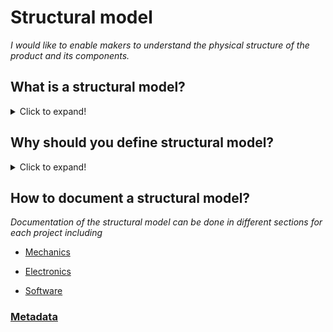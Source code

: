 # **Structural model**

*I would like to enable makers to understand the physical structure of the product and its components.* 

## **What is a structural model?**
<details>
  <summary>Click to expand!</summary>
  
* A structure is a description of the components (the combination of parts) of a product and their relationships.
* An opportunity to specify the geometric elements, dimensions, topology, and other physical properties of the product.
* The structures are the potential solutions (concepts) as the result of the conceptual design phase.
* The structural model comprises the set of mechanics theories that obey physical laws required to study and predict the behavior of structures.
</details>

## **Why should you define structural model?**
<details>
  <summary>Click to expand!</summary>
  
* A structural model helps to describe the geometric elements (design feature, dimensions, constraints, etc.), topology (assembly constraint between components, tolerances, components mating conditions, etc.), and characteristics of the product.
* A structural model helps to decide the physical form of the product and its components to ensure that the structure is fit for its intended purpose. 
* Structural model provides users with a physical model of the product, components, and characteristics of the material at the design phase that enable the stakeholder to understand the geometry, material reaction to external factors, etc.
* The structural model ensures that the structures are safe and fulfill the functions for which they were built.
</details>

## **How to document a structural model?**

*Documentation of the structural model can be done in different sections for each project including*

* [Mechanics](https://github.com/OPEN-NEXT/WP2.3.-Workspace-for-documentation-of-OSH-design-reuse/tree/main/Documentation/3.%20Design/Structural%20model/Mechanics)

* [Electronics](https://github.com/OPEN-NEXT/WP2.3.-Workspace-for-documentation-of-OSH-design-reuse/tree/main/Documentation/3.%20Design/Structural%20model/Electronics)

* [Software](https://github.com/OPEN-NEXT/WP2.3.-Workspace-for-documentation-of-OSH-design-reuse/tree/main/Documentation/3.%20Design/Structural%20model/Software)

### [Metadata](https://github.com/OPEN-NEXT/wp2.3_Guideline-for-documentation-of-OSH-design-reuse/tree/main/Metadata/3.%20Design/Structural%20model)
